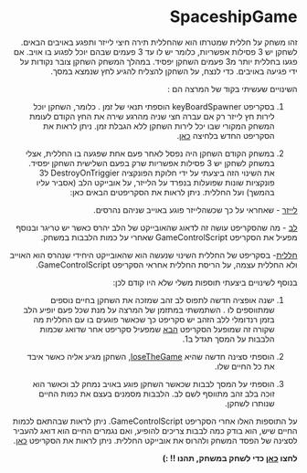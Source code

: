 

<div dir="rtl" lang="he">
 

# SpaceshipGame

זהו משחק על חללית שמטרתו הוא שהחללית תירה חיצי לייזר ותפגע באויבים הבאים.
לשחקן יש 3 פסילות אפשריות, כלומר יש לו עד 3 פעמים שבהם יוכל לפגוע בו אויב.
 אם פגעו בחללית יותר מ3 פעמים השחקן יפסיד. 
 במהלך המשחק השחקן צובר נקודות על ידי פגיעה באויבים.
 כדי לנצח, על השחקן להצליח להגיע לחץ שנמצא במסך. 

השינויים שעשיתי בקוד של המרצה הם :
 
 1. בסקריפט keyBoardSpawner הוספתי תנאי של זמן .
כלומר, השחקן יוכל לירות חץ לייזר רק אם עברה חצי שניה מהרגע שירה את החץ הקודם לעומת המשחק המקורי שבו יכל לירות השחקן ללא הגבלת זמן.
ניתן לראות את הסקריפט החדש בלחיצה [כאן](https://github.com/sivanyahav/SpaceshipGame/blob/master/Assets/Scripts/2-spawners/KeyboardSpawner.cs). 

 2. במשחק הקודם השחקן היה נפסל לאחר פעם אחת שפגעה בו החללית,
אצלי במשחק לשחקן יש 3 פסילות אפשריות שרק בפעם השלישית השחקן יפסיד.
את השינוי הזה ביצעתי על ידי חלוקת הפונקציה DestroyOnTriggier ל3 פונקציות שונות שפועלות בנפרד על הלייזר, על אובייקט הלב (אסביר עליו בהמשך) ועל החללית.
ניתן לראות את הסקריפטים הבאים כאן:
 
  [לייזר](https://github.com/sivanyahav/SpaceshipGame/blob/master/Assets/DestroyLaser.cs) - שאחראי על כך שכשהלייזר פוגע באוייב שניהם נהרסים.
 
  [לב](https://github.com/sivanyahav/SpaceshipGame/blob/master/Assets/DestroyHeart.cs) - מה שהסקריפט עושה זה לדאוג שהאובייקט של הלב יהרס כאשר יש טריגר ובנוסף מפעיל את הסקריפט GameControlScript שאחרי על כמות הלבבות במשחק.
 
  [חללית](https://github.com/sivanyahav/SpaceshipGame/blob/master/Assets/Scripts/3-collisions/DestroyOnTrigger2D.cs)- בסקריפט של החללית השינוי שנעשה הוא שהאובייקט היחידי שנהרס הוא האוייב ולא החללית עצמה, על הריסת החללית אחראי הסקריפט GameControlScript.

בנוסף לשינויים ביצעתי תוספות משלי שלא היו קודם לכן:
 
1. ישנה אופציה חדשה לתפוס לב זהב שמזכה את השחקן בחיים נוספים שמתווספים לו .
השתמשתי במתזמן של המרצה על מנת שכל פעם יופיע הלב בזמן רנדומלי
ללב הזהב יש סקריפט כך שכאשר פוגעים בו עם החללית מה שקורה זה שמופעל הסקריפט [הבא](https://github.com/sivanyahav/SpaceshipGame/blob/master/Assets/Scripts/3-collisions/HeartScript.cs)  שמפעיל סקריפט אחר שדואג שכמות הלבבות על המסך תגדל ב1.
 
2.  הוספתי סצינה חדשה שהיא [loseTheGame](https://github.com/sivanyahav/SpaceshipGame/blob/master/Assets/Scenes/4-levels/loseTheGame.unity), השחקן מגיע אליה כאשר איבד את כל החיים שלו.
 
3. הוספתי על המסך לבבות שכאשר השחקן פוגע באויב נמחק לב וכאשר הוא זוכה בלב זהב מתווסף לשם לב.
הלבבות מסמנים בעצם את כמות החיים שנותרו לשחקן. 

על התוספות האלו אחרי הסקריפט GameControlScript. 
ניתן לראות שבהתאם לכמות החיים שיש, הוא בודק כמה לבבות צריכים להופיע, ואם נגמרים  החיים הוא דואג להעביר לסצינה של הפסד המשחק ולהרוס את אובייקט החללית.
ניתן לראות את הסקריפט [כאן](https://github.com/sivanyahav/SpaceshipGame/blob/master/Assets/Scripts/3-collisions/GameControlScript.cs).

**לחצו [כאן](https://s-k-games.itch.io/spaceshipggame) כדי לשחק במשחק, תהנו !! :)**
 
</div>

